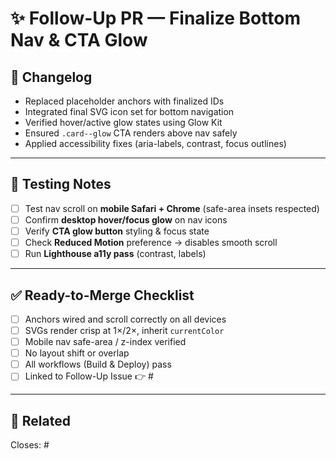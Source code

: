 # ✨ Follow-Up PR — Finalize Bottom Nav & CTA Glow

## 💎 Changelog
- Replaced placeholder anchors with finalized IDs
- Integrated final SVG icon set for bottom navigation
- Verified hover/active glow states using Glow Kit
- Ensured `.card--glow` CTA renders above nav safely
- Applied accessibility fixes (aria-labels, contrast, focus outlines)

---

## 🧪 Testing Notes
- [ ] Test nav scroll on **mobile Safari + Chrome** (safe-area insets respected)
- [ ] Confirm **desktop hover/focus glow** on nav icons
- [ ] Verify **CTA glow button** styling & focus state
- [ ] Check **Reduced Motion** preference → disables smooth scroll
- [ ] Run **Lighthouse a11y pass** (contrast, labels)

---

## ✅ Ready-to-Merge Checklist
- [ ] Anchors wired and scroll correctly on all devices
- [ ] SVGs render crisp at 1×/2×, inherit `currentColor`
- [ ] Mobile nav safe-area / z-index verified
- [ ] No layout shift or overlap
- [ ] All workflows (Build & Deploy) pass
- [ ] Linked to Follow-Up Issue 👉 #<issue-number>

---

## 🔗 Related
Closes: #<follow-up-issue-id>